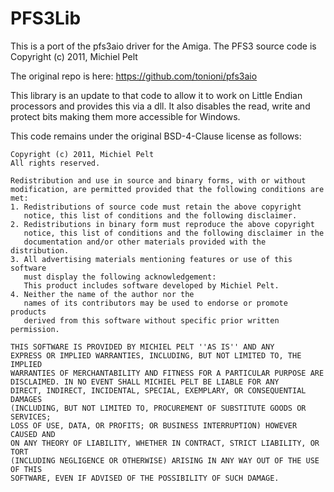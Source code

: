 # PFS3Lib
This is a port of the pfs3aio driver for the Amiga.
The PFS3 source code is Copyright (c) 2011, Michiel Pelt

The original repo is here: https://github.com/tonioni/pfs3aio

This library is an update to that code to allow it to work on Little Endian processors and provides this via a dll.
It also disables the read, write and protect bits making them more accessible for Windows.

This code remains under the original BSD-4-Clause license as follows:

```  
Copyright (c) 2011, Michiel Pelt
All rights reserved.

Redistribution and use in source and binary forms, with or without
modification, are permitted provided that the following conditions are met:
1. Redistributions of source code must retain the above copyright
   notice, this list of conditions and the following disclaimer.
2. Redistributions in binary form must reproduce the above copyright
   notice, this list of conditions and the following disclaimer in the
   documentation and/or other materials provided with the distribution.
3. All advertising materials mentioning features or use of this software
   must display the following acknowledgement:
   This product includes software developed by Michiel Pelt.
4. Neither the name of the author nor the
   names of its contributors may be used to endorse or promote products
   derived from this software without specific prior written permission.

THIS SOFTWARE IS PROVIDED BY MICHIEL PELT ''AS IS'' AND ANY
EXPRESS OR IMPLIED WARRANTIES, INCLUDING, BUT NOT LIMITED TO, THE IMPLIED
WARRANTIES OF MERCHANTABILITY AND FITNESS FOR A PARTICULAR PURPOSE ARE
DISCLAIMED. IN NO EVENT SHALL MICHIEL PELT BE LIABLE FOR ANY
DIRECT, INDIRECT, INCIDENTAL, SPECIAL, EXEMPLARY, OR CONSEQUENTIAL DAMAGES
(INCLUDING, BUT NOT LIMITED TO, PROCUREMENT OF SUBSTITUTE GOODS OR SERVICES;
LOSS OF USE, DATA, OR PROFITS; OR BUSINESS INTERRUPTION) HOWEVER CAUSED AND
ON ANY THEORY OF LIABILITY, WHETHER IN CONTRACT, STRICT LIABILITY, OR TORT
(INCLUDING NEGLIGENCE OR OTHERWISE) ARISING IN ANY WAY OUT OF THE USE OF THIS
SOFTWARE, EVEN IF ADVISED OF THE POSSIBILITY OF SUCH DAMAGE.
```  
